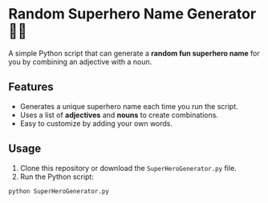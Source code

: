 # Random Superhero Name Generator 🦸‍♂️

A simple Python script that can generate a **random fun superhero name** for you by combining an adjective with a noun.

## Features

- Generates a unique superhero name each time you run the script.
- Uses a list of **adjectives** and **nouns** to create combinations.
- Easy to customize by adding your own words.

## Usage

1. Clone this repository or download the `SuperHeroGenerator.py` file.
2. Run the Python script:

```bash
python SuperHeroGenerator.py
